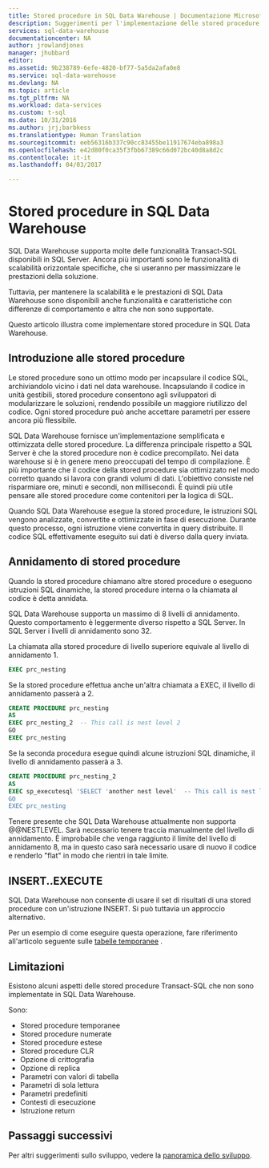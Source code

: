 ```yaml
---
title: Stored procedure in SQL Data Warehouse | Documentazione Microsoft
description: Suggerimenti per l'implementazione delle stored procedure in Azure SQL Data Warehouse per lo sviluppo di soluzioni.
services: sql-data-warehouse
documentationcenter: NA
author: jrowlandjones
manager: jhubbard
editor: 
ms.assetid: 9b238789-6efe-4820-bf77-5a5da2afa0e8
ms.service: sql-data-warehouse
ms.devlang: NA
ms.topic: article
ms.tgt_pltfrm: NA
ms.workload: data-services
ms.custom: t-sql
ms.date: 10/31/2016
ms.author: jrj;barbkess
ms.translationtype: Human Translation
ms.sourcegitcommit: eeb56316b337c90cc83455be11917674eba898a3
ms.openlocfilehash: e42d80f0ca35f3fbb67389c66d072bc40d8a8d2c
ms.contentlocale: it-it
ms.lasthandoff: 04/03/2017

---
```

# <a name="stored-procedures-in-sql-data-warehouse"></a>Stored procedure in SQL Data Warehouse
SQL Data Warehouse supporta molte delle funzionalità Transact-SQL disponibili in SQL Server. Ancora più importanti sono le funzionalità di scalabilità orizzontale specifiche, che si useranno per massimizzare le prestazioni della soluzione.

Tuttavia, per mantenere la scalabilità e le prestazioni di SQL Data Warehouse sono disponibili anche funzionalità e caratteristiche con differenze di comportamento e altra che non sono supportate.

Questo articolo illustra come implementare stored procedure in SQL Data Warehouse.

## <a name="introducing-stored-procedures"></a>Introduzione alle stored procedure
Le stored procedure sono un ottimo modo per incapsulare il codice SQL, archiviandolo vicino i dati nel data warehouse. Incapsulando il codice in unità gestibili, stored procedure consentono agli sviluppatori di modularizzare le soluzioni, rendendo possibile un maggiore riutilizzo del codice. Ogni stored procedure può anche accettare parametri per essere ancora più flessibile.

SQL Data Warehouse fornisce un'implementazione semplificata e ottimizzata delle stored procedure. La differenza principale rispetto a SQL Server è che la stored procedure non è codice precompilato. Nei data warehouse si è in genere meno preoccupati del tempo di compilazione. È più importante che il codice della stored procedure sia ottimizzato nel modo corretto quando si lavora con grandi volumi di dati. L'obiettivo consiste nel risparmiare ore, minuti e secondi, non millisecondi. È quindi più utile pensare alle stored procedure come contenitori per la logica di SQL.     

Quando SQL Data Warehouse esegue la stored procedure, le istruzioni SQL vengono analizzate, convertite e ottimizzate in fase di esecuzione. Durante questo processo, ogni istruzione viene convertita in query distribuite. Il codice SQL effettivamente eseguito sui dati è diverso dalla query inviata.

## <a name="nesting-stored-procedures"></a>Annidamento di stored procedure
Quando la stored procedure chiamano altre stored procedure o eseguono istruzioni SQL dinamiche, la stored procedure interna o la chiamata al codice è detta annidata.

SQL Data Warehouse supporta un massimo di 8 livelli di annidamento. Questo comportamento è leggermente diverso rispetto a SQL Server. In SQL Server i livelli di annidamento sono 32.

La chiamata alla stored procedure di livello superiore equivale al livello di annidamento 1.

```sql
EXEC prc_nesting
```
Se la stored procedure effettua anche un'altra chiamata a EXEC, il livello di annidamento passerà a 2.

```sql
CREATE PROCEDURE prc_nesting
AS
EXEC prc_nesting_2  -- This call is nest level 2
GO
EXEC prc_nesting
```
Se la seconda procedura esegue quindi alcune istruzioni SQL dinamiche, il livello di annidamento passerà a 3.

```sql
CREATE PROCEDURE prc_nesting_2
AS
EXEC sp_executesql 'SELECT 'another nest level'  -- This call is nest level 2
GO
EXEC prc_nesting
```

Tenere presente che SQL Data Warehouse attualmente non supporta @@NESTLEVEL. Sarà necessario tenere traccia manualmente del livello di annidamento. È improbabile che venga raggiunto il limite del livello di annidamento 8, ma in questo caso sarà necessario usare di nuovo il codice e renderlo "flat" in modo che rientri in tale limite.

## <a name="insertexecute"></a>INSERT..EXECUTE
SQL Data Warehouse non consente di usare il set di risultati di una stored procedure con un'istruzione INSERT. Si può tuttavia un approccio alternativo.

Per un esempio di come eseguire questa operazione, fare riferimento all'articolo seguente sulle [tabelle temporanee] .

## <a name="limitations"></a>Limitazioni
Esistono alcuni aspetti delle stored procedure Transact-SQL che non sono implementate in SQL Data Warehouse.

Sono:

* Stored procedure temporanee
* Stored procedure numerate
* Stored procedure estese
* Stored procedure CLR
* Opzione di crittografia
* Opzione di replica
* Parametri con valori di tabella
* Parametri di sola lettura
* Parametri predefiniti
* Contesti di esecuzione
* Istruzione return

## <a name="next-steps"></a>Passaggi successivi
Per altri suggerimenti sullo sviluppo, vedere la [panoramica dello sviluppo][development overview].

<!--Image references-->

<!--Article references-->
[tabelle temporanee]: ./sql-data-warehouse-tables-temporary.md#modularizing-code
[development overview]: ./sql-data-warehouse-overview-develop.md

<!--MSDN references-->
[nest level]: https://msdn.microsoft.com/library/ms187371.aspx

<!--Other Web references-->

